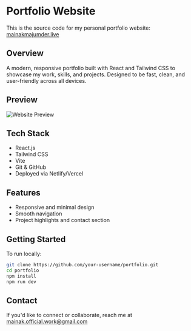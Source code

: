 # Portfolio Website

This is the source code for my personal portfolio website: [mainakmajumder.live](https://mainakmajumder.live)

## Overview

A modern, responsive portfolio built with React and Tailwind CSS to showcase my work, skills, and projects. Designed to be fast, clean, and user-friendly across all devices.

## Preview

![Website Preview](./preview.png)

## Tech Stack

* React.js
* Tailwind CSS
* Vite
* Git & GitHub
* Deployed via Netlify/Vercel

## Features

* Responsive and minimal design
* Smooth navigation
* Project highlights and contact section

## Getting Started

To run locally:

```bash
git clone https://github.com/your-username/portfolio.git
cd portfolio
npm install
npm run dev
```

## Contact

If you'd like to connect or collaborate, reach me at [mainak.official.work@gmail.com](mailto:mainak.official.work@gmail.com)
